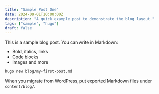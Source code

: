 ```yaml
---
title: "Sample Post One"
date: 2024-09-01T10:00:00Z
description: "A quick example post to demonstrate the blog layout."
tags: ["sample", "hugo"]
draft: false
---
```


This is a sample blog post. You can write in Markdown:

- Bold, italics, links
- Code blocks
- Images and more

```bash
hugo new blog/my-first-post.md
```

When you migrate from WordPress, put exported Markdown files under `content/blog/`.

